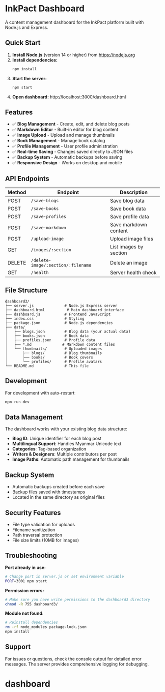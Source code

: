 # InkPact Dashboard

A content management dashboard for the InkPact platform built with Node.js and Express.

## Quick Start

1. **Install Node.js** (version 14 or higher) from https://nodejs.org
2. **Install dependencies:**
   ```bash
   npm install
   ```
3. **Start the server:**
   ```bash
   npm start
   ```
4. **Open dashboard:** http://localhost:3000/dashboard.html

## Features

- ✅ **Blog Management** - Create, edit, and delete blog posts
- ✅ **Markdown Editor** - Built-in editor for blog content
- ✅ **Image Upload** - Upload and manage thumbnails
- ✅ **Book Management** - Manage book catalog
- ✅ **Profile Management** - User profile administration
- ✅ **Real-time Saving** - Changes saved directly to JSON files
- ✅ **Backup System** - Automatic backups before saving
- ✅ **Responsive Design** - Works on desktop and mobile

## API Endpoints

| Method | Endpoint | Description |
|--------|----------|-------------|
| POST | `/save-blogs` | Save blog data |
| POST | `/save-books` | Save book data |
| POST | `/save-profiles` | Save profile data |
| POST | `/save-markdown` | Save markdown content |
| POST | `/upload-image` | Upload image files |
| GET | `/images/:section` | List images by section |
| DELETE | `/delete-image/:section/:filename` | Delete an image |
| GET | `/health` | Server health check |

## File Structure

```
dashboard3/
├── server.js              # Node.js Express server
├── dashboard.html          # Main dashboard interface
├── dashboard.js           # Frontend JavaScript
├── index.css              # Styling
├── package.json           # Node.js dependencies
├── data/
│   ├── blogs.json         # Blog data (your actual data)
│   ├── books.json         # Book data
│   ├── profiles.json      # Profile data
│   ├── *.md              # Markdown content files
│   └── thumbnails/        # Uploaded images
│       ├── blogs/         # Blog thumbnails
│       ├── books/         # Book covers
│       └── profiles/      # Profile avatars
└── README.md              # This file
```

## Development

For development with auto-restart:
```bash
npm run dev
```

## Data Management

The dashboard works with your existing blog data structure:
- **Blog ID**: Unique identifier for each blog post
- **Multilingual Support**: Handles Myanmar Unicode text
- **Categories**: Tag-based organization
- **Writers & Designers**: Multiple contributors per post
- **Image Paths**: Automatic path management for thumbnails

## Backup System

- Automatic backups created before each save
- Backup files saved with timestamps
- Located in the same directory as original files

## Security Features

- File type validation for uploads
- Filename sanitization
- Path traversal protection
- File size limits (10MB for images)

## Troubleshooting

**Port already in use:**
```bash
# Change port in server.js or set environment variable
PORT=3001 npm start
```

**Permission errors:**
```bash
# Make sure you have write permissions to the dashboard3 directory
chmod -R 755 dashboard3/
```

**Module not found:**
```bash
# Reinstall dependencies
rm -rf node_modules package-lock.json
npm install
```

## Support

For issues or questions, check the console output for detailed error messages. The server provides comprehensive logging for debugging.
# dashboard
